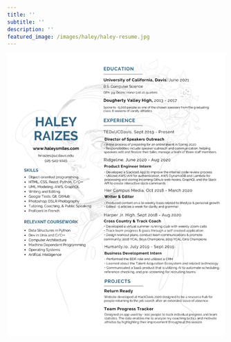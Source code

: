 ```yaml
---
title: ''
subtitle: ''
description: ''
featured_image: /images/haley/haley-resume.jpg
---
```


![](/images/haleyraizesresume.png)
